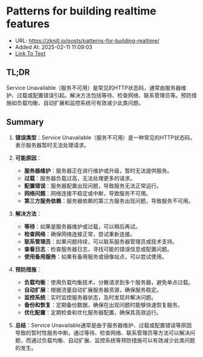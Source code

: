 # Patterns for building realtime features
- URL: https://zknill.io/posts/patterns-for-building-realtime/
- Added At: 2025-02-11 11:09:03
- [Link To Text](2025-02-11-patterns-for-building-realtime-features_raw.md)

## TL;DR
Service Unavailable（服务不可用）是常见的HTTP状态码，通常由服务器维护、过载或配置错误引起。解决方法包括等待、检查网络、联系管理员等。预防措施如负载均衡、自动扩展和监控系统可有效减少此类问题。

## Summary
1. **错误类型**：Service Unavailable（服务不可用）是一种常见的HTTP状态码，表示服务器暂时无法处理请求。

2. **可能原因**：
   - **服务器维护**：服务器正在进行维护或升级，暂时无法提供服务。
   - **过载**：服务器负载过高，无法处理更多的请求。
   - **配置错误**：服务器配置出现问题，导致服务无法正常运行。
   - **网络问题**：网络连接不稳定或中断，导致服务不可用。
   - **第三方服务依赖**：服务器依赖的第三方服务出现问题，导致服务不可用。

3. **解决方法**：
   - **等待**：如果是服务器维护或过载，可以稍后再试。
   - **检查网络**：确保网络连接正常，尝试重新连接。
   - **联系管理员**：如果问题持续，可以联系服务器管理员或技术支持。
   - **查看日志**：检查服务器日志，寻找可能的错误信息或配置问题。
   - **使用备用服务**：如果有备用服务或镜像站点，可以尝试使用。

4. **预防措施**：
   - **负载均衡**：使用负载均衡技术，分散请求到多个服务器，避免单点过载。
   - **自动扩展**：根据流量自动扩展服务器资源，确保服务稳定。
   - **监控系统**：实时监控服务器状态，及时发现并解决问题。
   - **备份和恢复**：定期备份数据，确保在出现问题时能够快速恢复服务。
   - **优化配置**：定期检查和优化服务器配置，确保其高效运行。

5. **总结**：Service Unavailable通常是由于服务器维护、过载或配置错误等原因导致的暂时性服务中断。通过等待、检查网络、联系管理员等方法可以解决问题，而通过负载均衡、自动扩展、监控系统等预防措施可以有效减少此类问题的发生。
